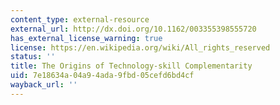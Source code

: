 ```yaml
---
content_type: external-resource
external_url: http://dx.doi.org/10.1162/003355398555720
has_external_license_warning: true
license: https://en.wikipedia.org/wiki/All_rights_reserved
status: ''
title: The Origins of Technology-skill Complementarity
uid: 7e18634a-04a9-4ada-9fbd-05cefd6bd4cf
wayback_url: ''
---
```

